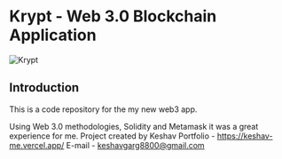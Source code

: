 # Krypt - Web 3.0 Blockchain Application
![Krypt](https://i.ibb.co/DVF4tNW/image.png)

## Introduction
This is a code repository for the my new web3 app.

Using Web 3.0 methodologies, Solidity and Metamask it was a great experience for me.
Project created by Keshav
Portfolio - https://keshav-me.vercel.app/
E-mail - keshavgarg8800@gmail.com
